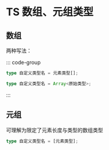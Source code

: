 # TS 数组、元组类型

## 数组

两种写法：

::: code-group

```ts [写法一]
type 自定义类型名 = 元素类型[];
```

```ts [写法二<Badge>泛型</Badge>]
type 自定义类型名 = Array<原始类型>;
```

:::

## 元组

可理解为限定了元素长度与类型的数组类型

```ts
type 自定义类型名 = [元素类型];
```
